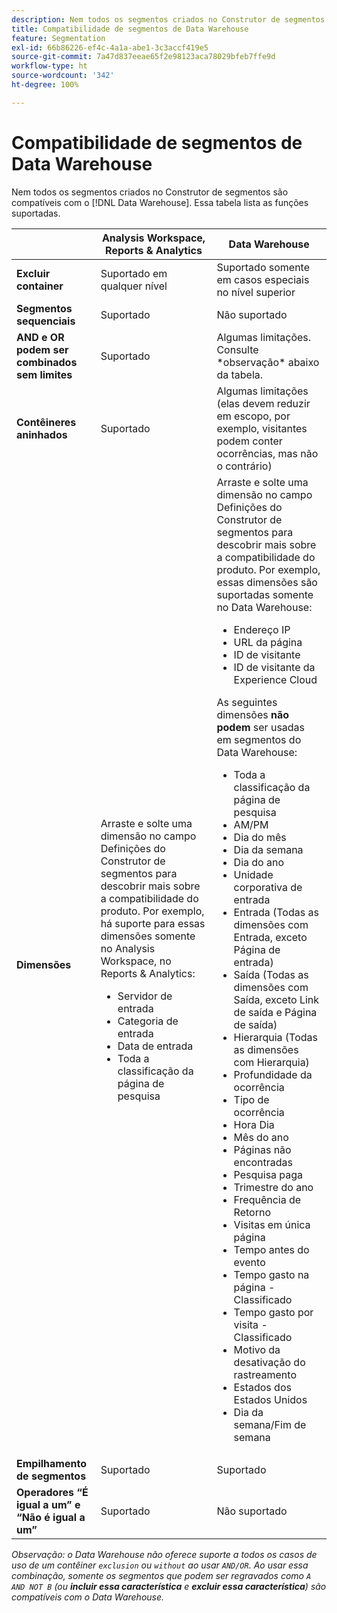 ```yaml
---
description: Nem todos os segmentos criados no Construtor de segmentos são compatíveis com o Data Warehouse. Essa tabela lista as funções suportadas.
title: Compatibilidade de segmentos de Data Warehouse
feature: Segmentation
exl-id: 66b86226-ef4c-4a1a-abe1-3c3accf419e5
source-git-commit: 7a47d837eeae65f2e98123aca78029bfeb7ffe9d
workflow-type: ht
source-wordcount: '342'
ht-degree: 100%

---
```


# Compatibilidade de segmentos de Data Warehouse

Nem todos os segmentos criados no Construtor de segmentos são compatíveis com o [!DNL Data Warehouse]. Essa tabela lista as funções suportadas.

<table> 
 <thead> 
  <tr> 
   <th> </th> 
   <th> Analysis Workspace, Reports &amp; Analytics </th> 
   <th> Data Warehouse </th> 
  </tr> 
 </thead>
 <tbody> 
  <tr> 
   <td > <b>Excluir container</b> </td> 
   <td> Suportado em qualquer nível </td> 
   <td> Suportado somente em casos especiais no nível superior </td> 
  </tr> 
  <tr> 
   <td> <b>Segmentos sequenciais</b> </td> 
   <td> Suportado </td> 
   <td> Não suportado </td> 
  </tr> 
  <tr> 
   <td> <b>AND e OR podem ser combinados sem limites</b> </td> 
   <td> Suportado </td> 
   <td> Algumas limitações. Consulte *observação* abaixo da tabela. </td> 
  </tr> 
  <tr> 
   <td> <b>Contêineres aninhados</b> </td> 
   <td> Suportado </td> 
   <td> Algumas limitações (elas devem reduzir em escopo, por exemplo, visitantes podem conter ocorrências, mas não o contrário) </td> 
  </tr> 
  <tr> 
   <td> <b>Dimensões</b> </td> 
   <td>Arraste e solte uma dimensão no campo <span class="uicontrol">Definições</span> do Construtor de segmentos para descobrir mais sobre a compatibilidade do produto. Por exemplo, há suporte para essas dimensões somente no Analysis Workspace, no Reports &amp; Analytics: 
    <ul> 
     <li>Servidor de entrada </li> 
     <li>Categoria de entrada </li> 
     <li>Data de entrada </li> 
     <li>Toda a classificação da página de pesquisa </li> 
    </ul> </td> 
   <td> Arraste e solte uma dimensão no campo <span class="uicontrol">Definições</span> do Construtor de segmentos para descobrir mais sobre a compatibilidade do produto. Por exemplo, essas dimensões são suportadas somente no Data Warehouse: 
    <ul> 
     <li>Endereço IP </li> 
     <li>URL da página </li> 
     <li>ID de visitante </li> 
     <li>ID de visitante da Experience Cloud </li> 
    </ul> <p>As seguintes dimensões <b>não podem</b> ser usadas em segmentos do Data Warehouse: </p> 
    <ul> 
     <li>Toda a classificação da página de pesquisa </li> 
     <li>AM/PM </li> 
     <li>Dia do mês </li> 
     <li>Dia da semana </li> 
     <li>Dia do ano </li> 
     <li>Unidade corporativa de entrada </li> 
     <li>Entrada (Todas as dimensões com Entrada, exceto Página de entrada) </li> 
     <li>Saída (Todas as dimensões com Saída, exceto Link de saída e Página de saída) </li> 
     <li>Hierarquia (Todas as dimensões com Hierarquia) </li> 
     <li>Profundidade da ocorrência </li> 
     <li>Tipo de ocorrência </li> 
     <li>Hora Dia </li> 
     <li>Mês do ano </li> 
     <li>Páginas não encontradas </li> 
     <li>Pesquisa paga </li> 
     <li>Trimestre do ano </li> 
     <li>Frequência de Retorno </li> 
     <li>Visitas em única página </li> 
     <li>Tempo antes do evento </li> 
     <li>Tempo gasto na página - Classificado </li> 
     <li>Tempo gasto por visita - Classificado </li> 
     <li>Motivo da desativação do rastreamento </li> 
     <li>Estados dos Estados Unidos </li> 
     <li>Dia da semana/Fim de semana </li> 
    </ul> </td> 
  </tr> 
  <tr> 
   <td> <b>Empilhamento de segmentos</b> </td> 
   <td> Suportado </td> 
   <td> Suportado </td> 
  </tr>
  <tr>
    <td><b>Operadores “É igual a um” e “Não é igual a um”</b></td>
    <td>Suportado</td>
    <td>Não suportado</td>
  </tr>
 </tbody> 
</table>

*Observação: o Data Warehouse não oferece suporte a todos os casos de uso de um contêiner `exclusion` ou `without` ao usar `AND/OR`. Ao usar essa combinação, somente os segmentos que podem ser regravados como `A AND NOT B` (ou **incluir essa característica** e **excluir essa característica**) são compatíveis com o Data Warehouse.*
